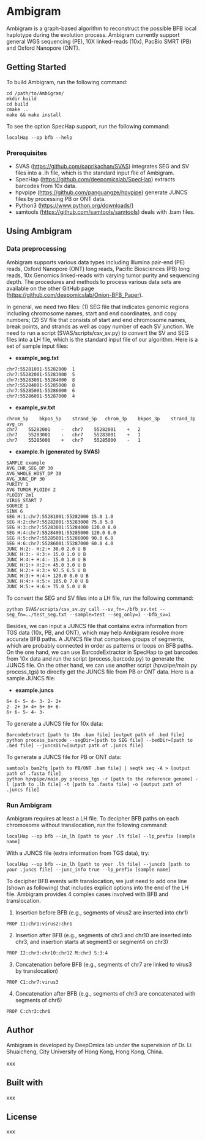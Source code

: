 # Ambigram

Ambigram is a graph-based algorithm to reconstruct the possible BFB local haplotype during the evolution process. Ambigram currently support general WGS sequencing (PE), 10X linked-reads (10x), PacBio SMRT (PB) and Oxford Nanopore (ONT).

## Getting Started

To build Ambigram, run the following command:

```
cd /path/to/Ambigram/
mkdir build
cd build
cmake ..
make && make install
```

To see the option SpecHap support, run the following command:

```
localHap --op bfb --help
```

### Prerequisites

- SVAS (https://github.com/paprikachan/SVAS) integrates SEG and SV files into a .lh file, which is the standard input file of Ambigram.
- SpecHap (https://github.com/deepomicslab/SpecHap) extracts barcodes from 10x data.
- hpvpipe (https://github.com/panguangze/hpvpipe) generate JUNCS files by processing PB or ONT data.
- Python3 (https://www.python.org/downloads/)
- samtools (https://github.com/samtools/samtools) deals with .bam files. 

## Using Ambigram

### Data preprocessing

Ambigram supports various data types including Illumina pair-end (PE) reads, Oxford Nanopore (ONT) long reads, Pacific Biosciences (PB) long reads, 10x Genomics linked-reads with varying tumor purity and sequencing depth. The procedures and methods to process various data sets are available on the other GitHub page (https://github.com/deepomicslab/Onion-BFB_Paper). 

In general, we need two files: (1) SEG file that indicates genomic regions including chromosome names, start and end coordinates, and copy numbers; (2) SV file that consists of start and end chromosome names, break points, and strands as well as copy number of each SV junction. We need to run a script (SVAS/scripts/csv_sv.py) to convert the SV and SEG files into a LH file, which is the standard input file of our algorithm. Here is a set of sample input files:

* **example_seg.txt**

```
chr7:55281001-55282000	1
chr7:55282001-55283000	5
chr7:55283001-55284000	8
chr7:55284001-55285000	8
chr7:55285001-55286000	6
chr7:55286001-55287000	4
```

* **example_sv.txt**

```
chrom_5p	bkpos_5p	strand_5p	chrom_3p	bkpos_3p	strand_3p	avg_cn
chr7	55282001	-	chr7	55282001	+	2
chr7	55283001	-	chr7	55283001	+	1
chr7	55285000	+	chr7	55285000	-	1
```

* **example.lh (generated by SVAS)**

```
SAMPLE example
AVG_CHR_SEG_DP 30
AVG_WHOLE_HOST_DP 30
AVG_JUNC_DP 30
PURITY 1
AVG_TUMOR_PLOIDY 2
PLOIDY 2m1
VIRUS_START 7
SOURCE 1
SINK 6
SEG H:1:chr7:55281001:55282000 15.0 1.0
SEG H:2:chr7:55282001:55283000 75.0 5.0
SEG H:3:chr7:55283001:55284000 120.0 8.0
SEG H:4:chr7:55284001:55285000 120.0 8.0
SEG H:5:chr7:55285001:55286000 90.0 6.0
SEG H:6:chr7:55286001:55287000 60.0 4.0
JUNC H:2:- H:2:+ 30.0 2.0 U B
JUNC H:3:- H:3:+ 15.0 1.0 U B
JUNC H:4:+ H:4:- 15.0 1.0 U B
JUNC H:1:+ H:2:+ 45.0 3.0 U B
JUNC H:2:+ H:3:+ 97.5 6.5 U B
JUNC H:3:+ H:4:+ 120.0 8.0 U B
JUNC H:4:+ H:5:+ 105.0 7.0 U B
JUNC H:5:+ H:6:+ 75.0 5.0 U B
```

To convert the SEG and SV files into a LH file, run the following command:

```
python SVAS/scripts/csv_sv.py call --sv_fn=./bfb_sv.txt --seg_fn=../test_seg.txt --sample=test --seg_only=1 --bfb_sv=1
```

Besides, we can input a JUNCS file that contains extra information from TGS data (10x, PB, and ONT), which may help Ambigram resolve more accurate BFB paths. A JUNCS file that comprises groups of segments, which are probably connected in order as patterns or loops on BFB paths. On the one hand, we can use BarcodeExtractor in SpecHap to get barcodes from 10x data and run the script (process_barcode.py) to generate the JUNCS file. On the other hand, we can use another script (hpvpipe/main.py process_tgs) to directly get the JUNCS file from PB or ONT data. Here is a sample JUNCS file:

* **example.juncs**

```
6+ 6- 5- 4- 3- 2- 2+
2- 2+ 3+ 4+ 5+ 6+ 6-
6+ 6- 5- 4- 3-
```

To generate a JUNCS file for 10x data:

``` 
BarcodeExtract [path to 10x .bam file] [output path of .bed file]
python process_barcode --segDir=[path to SEG file] --bedDir=[path to .bed file] --juncsDir=[output path of .juncs file]
```

To generate a JUNCS file for PB or ONT data:

```
samtools bam2fq [path to PB/ONT .bam file] | seqtk seq -A > [output path of .fasta file]
python hpvpipe/main.py process_tgs -r [path to the reference genome] -l [path to .lh file] -t [path to .fasta file] -o [output path of .juncs file]
```

### Run Ambigram

Ambigram requires at least a LH file. To decipher BFB paths on each chromosome without translocation, run the following command:

``` 
localHap --op bfb --in_lh [path to your .lh file] --lp_prefix [sample name]
```

With a JUNCS file (extra information from TGS data), try:

``` 
localHap --op bfb --in_lh [path to your .lh file] --juncdb [path to your .juncs file] --junc_info true --lp_prefix [sample name]
```

To decipher BFB events with translocation, we just need to add one line (shown as following) that includes explicit options into the end of the LH file. Ambigram provides 4 complex cases involved with BFB and translocation. 

1. Insertion before BFB (e.g., segments of virus2 are inserted into chr1)

``` 
PROP I1:chr1:virus2:chr1
```

2. Insertion after BFB (e.g., segments of chr3 and chr10 are inserted into chr3, and insertion starts at segment3 or segment4 on chr3)

``` 
PROP I2:chr3:chr10:chr12 M:chr3 S:3:4
```

3. Concatenation before BFB (e.g., segments of chr7 are linked to virus3 by translocation)

``` 
PROP C1:chr7:virus3
```

4. Concatenation after BFB (e.g., segments of chr3 are concatenated with segments of chr6)

``` 
PROP C:chr3:chr6
```

## Author

Ambigram is developed by DeepOmics lab under the supervision of Dr. Li Shuaicheng, City University of Hong Kong, Hong Kong, China.

xxx

## Built with

xxx

## License

xxx
